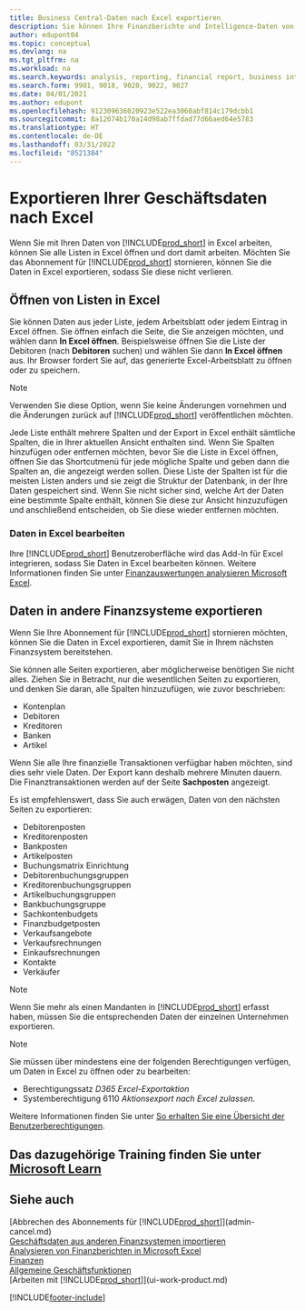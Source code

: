 ```yaml
---
title: Business Central-Daten nach Excel exportieren
description: Sie können Ihre Finanzberichte und Intelligence-Daten von Business Central in Excel exportieren, oder Ihre Financials Daten in Excel öffnen.
author: edupont04
ms.topic: conceptual
ms.devlang: na
ms.tgt_pltfrm: na
ms.workload: na
ms.search.keywords: analysis, reporting, financial report, business intelligence, BI, Excel
ms.search.form: 9901, 9018, 9020, 9022, 9027
ms.date: 04/01/2021
ms.author: edupont
ms.openlocfilehash: 912309636020923e522ea3060abf814c179dcbb1
ms.sourcegitcommit: 8a12074b170a14d98ab7ffdad77d66aed64e5783
ms.translationtype: HT
ms.contentlocale: de-DE
ms.lasthandoff: 03/31/2022
ms.locfileid: "8521384"
---
```

# <a name="exporting-your-business-data-to-excel"></a>Exportieren Ihrer Geschäftsdaten nach Excel
Wenn Sie mit Ihren Daten von [!INCLUDE[prod_short](includes/prod_short.md)] in Excel arbeiten, können Sie alle Listen in Excel öffnen und dort damit arbeiten. Möchten Sie das Abonnement für [!INCLUDE[prod_short](includes/prod_short.md)] stornieren, können Sie die Daten in Excel exportieren, sodass Sie diese nicht verlieren.

## <a name="opening-lists-in-excel"></a>Öffnen von Listen in Excel
Sie können Daten aus jeder Liste, jedem Arbeitsblatt oder jedem Eintrag in Excel öffnen. Sie öffnen einfach die Seite, die Sie anzeigen möchten, und wählen dann **In Excel öffnen**. Beispielsweise öffnen Sie die Liste der Debitoren (nach **Debitoren** suchen) und wählen Sie dann **In Excel öffnen** aus. Ihr Browser fordert Sie auf, das generierte Excel-Arbeitsblatt zu öffnen oder zu speichern.  

> [!NOTE]
> Verwenden Sie diese Option, wenn Sie keine Änderungen vornehmen und die Änderungen zurück auf [!INCLUDE[prod_short](includes/prod_short.md)] veröffentlichen möchten.  

Jede Liste enthält mehrere Spalten und der Export in Excel enthält sämtliche Spalten, die in Ihrer aktuellen Ansicht enthalten sind. Wenn Sie Spalten hinzufügen oder entfernen möchten, bevor Sie die Liste in Excel öffnen, öffnen Sie das Shortcutmenü für jede mögliche Spalte und geben dann die Spalten an, die angezeigt werden sollen. Diese Liste der Spalten ist für die meisten Listen anders und sie zeigt die Struktur der Datenbank, in der Ihre Daten gespeichert sind. Wenn Sie nicht sicher sind, welche Art der Daten eine bestimmte Spalte enthält, können Sie diese zur Ansicht hinzuzufügen und anschließend entscheiden, ob Sie diese wieder entfernen möchten.  

### <a name="edit-data-in-excel"></a>Daten in Excel bearbeiten
Ihre [!INCLUDE[prod_short](includes/prod_short.md)] Benutzeroberfläche wird das Add-In für Excel integrieren, sodass Sie Daten in Excel bearbeiten können. Weitere Informationen finden Sie unter [Finanzauswertungen analysieren Microsoft Excel](finance-analyze-excel.md).  

## <a name="exporting-data-to-other-finance-systems"></a>Daten in andere Finanzsysteme exportieren
Wenn Sie Ihre Abonnement für [!INCLUDE[prod_short](includes/prod_short.md)] stornieren möchten, können Sie die Daten in Excel exportieren, damit Sie in Ihrem nächsten Finanzsystem bereitstehen.  

Sie können alle Seiten exportieren, aber möglicherweise benötigen Sie nicht alles. Ziehen Sie in Betracht, nur die wesentlichen Seiten zu exportieren, und denken Sie daran, alle Spalten hinzuzufügen, wie zuvor beschrieben:  

* Kontenplan  
* Debitoren  
* Kreditoren  
* Banken  
* Artikel  

Wenn Sie alle Ihre finanzielle Transaktionen verfügbar haben möchten, sind dies sehr viele Daten. Der Export kann deshalb mehrere Minuten dauern. Die Finanztransaktionen werden auf der Seite **Sachposten** angezeigt.  

Es ist empfehlenswert, dass Sie auch erwägen, Daten von den nächsten Seiten zu exportieren:  

* Debitorenposten  
* Kreditorenposten  
* Bankposten  
* Artikelposten  
* Buchungsmatrix Einrichtung  
* Debitorenbuchungsgruppen  
* Kreditorenbuchungsgruppen  
* Artikelbuchungsgruppen  
* Bankbuchungsgruppe  
* Sachkontenbudgets  
* Finanzbudgetposten  
* Verkaufsangebote  
* Verkaufsrechnungen  
* Einkaufsrechnungen  
* Kontakte  
* Verkäufer  

> [!NOTE]  
> Wenn Sie mehr als einen Mandanten in [!INCLUDE[prod_short](includes/prod_short.md)] erfasst haben, müssen Sie die entsprechenden Daten der einzelnen Unternehmen exportieren.

> [!NOTE]
> Sie müssen über mindestens eine der folgenden Berechtigungen verfügen, um Daten in Excel zu öffnen oder zu bearbeiten:
>    - Berechtigungssatz *D365 Excel-Exportaktion*  
>    - Systemberechtigung 6110 *Aktionsexport nach Excel zulassen*.  

Weitere Informationen finden Sie unter [So erhalten Sie eine Übersicht der Benutzerberechtigungen](ui-define-granular-permissions.md#to-get-an-overview-of-a-users-permissions).

## <a name="see-related-training-at-microsoft-learn"></a>Das dazugehörige Training finden Sie unter [Microsoft Learn](/learn/modules/configure-powerbi-excel-dynamics-365-business-central/index)

## <a name="see-also"></a>Siehe auch
[Abbrechen des Abonnements für [!INCLUDE[prod_short](includes/prod_short.md)]](admin-cancel.md)  
[Geschäftsdaten aus anderen Finanzsystemen importieren](across-import-data-configuration-packages.md)  
[Analysieren von Finanzberichten in Microsoft Excel](finance-analyze-excel.md)  
[Finanzen](finance.md)  
[Allgemeine Geschäftsfunktionen](ui-across-business-areas.md)  
[Arbeiten mit [!INCLUDE[prod_short](includes/prod_short.md)]](ui-work-product.md)  


[!INCLUDE[footer-include](includes/footer-banner.md)]